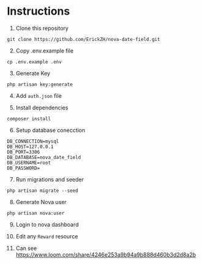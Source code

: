 # Instructions

1. Clone this repository

```
git clone https://github.com/ErickZH/nova-date-field.git
```

2. Copy .env.example file
```
cp .env.example .env
```

3. Generate Key
```
php artisan key:generate
```

4. Add `auth.json` file

5. Install dependencies
```
composer install
```

6. Setup database conecction
```
DB_CONNECTION=mysql
DB_HOST=127.0.0.1
DB_PORT=3306
DB_DATABASE=nova_date_field
DB_USERNAME=root
DB_PASSWORD=
```

7. Run migrations and seeder
```
php artisan migrate --seed
```

8. Generate Nova user
```
php artisan nova:user
```

9. Login to nova dashboard

10. Edit any `Reward` resource

11. Can see https://www.loom.com/share/4246e253a9b94a9b888d460b3d2d8a2b